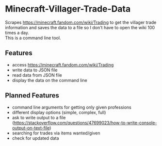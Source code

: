 # Minecraft-Villager-Trade-Data

Scrapes https://minecraft.fandom.com/wiki/Trading to get the villager trade information and saves the data to a file so I don't have to open the wiki 100 times a day. \
This is a command line tool.

## Features
* access https://minecraft.fandom.com/wiki/Trading
* write data to JSON file
* read data from JSON file
* display the data on the command line

<!-- ## Using the script
Ensure you have Python installed (this script has been checked to work with Python 1.11.2, but it should also work with other Python versions). Follow [this guide](https://gist.github.com/danilo-montes/2a2239035e689dfeafa0b7a59fed8c60) to install Python if you don't have it (Python does not come by default in Windows, so you probably need to install it). 

Now, download the code of the project by clicking the "Code" button next to the "About" section and clicking "Download ZIP". Extract this zip where you want it, it's easiest to extract it to the Desktop.
Open your terminal (cmd.exe) / bash and navigate to the extracted folder. If it is on the Desktop, it will be at `C:\Users\<USERNAME>\Desktop\Minecraft-Villager-Trade-Data-main`. To navigate to this folder, type the command `cd Desktop`. 

In `cmd.exe`:
```sh
py main.py
```

In bash:
```sh
$ py main.py
``` -->

## Planned Features
* command line arguments for getting only given professions
* different display options (simple, complex, full)
* ask to write output to a file (https://stackoverflow.com/questions/47699023/how-to-write-console-output-on-text-file)
* searching for trades via items wanted/given
* check for updated data
